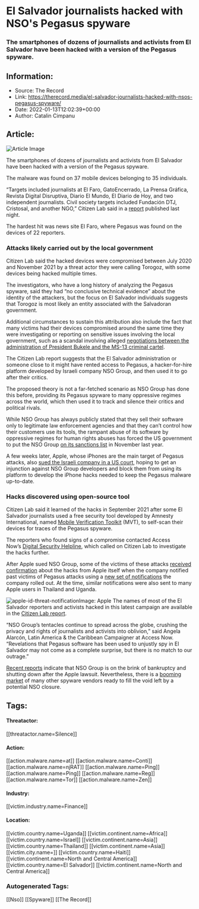 # El Salvador journalists hacked with NSO's Pegasus spyware
### The smartphones of dozens of journalists and activists from El Salvador have been hacked with a version of the Pegasus spyware.

## Information:
+ Source: The Record
+ Link: https://therecord.media/el-salvador-journalists-hacked-with-nsos-pegasus-spyware/
+ Date: 2022-01-13T12:02:39+00:00
+ Author: Catalin Cimpanu


## Article:
![Article Image](https://therecord.media/wp-content/uploads/2022/01/El-Salvador.jpg)

The smartphones of dozens of journalists and activists from El Salvador have been hacked with a version of the Pegasus spyware.


The malware was found on 37 mobile devices belonging to 35 individuals.


“Targets included journalists at El Faro, GatoEncerrado, La Prensa Gráfica, Revista Digital Disruptiva, Diario El Mundo, El Diario de Hoy, and two independent journalists. Civil society targets included Fundación DTJ, Cristosal, and another NGO,” Citizen Lab said in a [report](https://citizenlab.ca/2022/01/project-torogoz-extensive-hacking-media-civil-society-el-salvador-pegasus-spyware/) published last night.


The hardest hit was news site El Faro, where Pegasus was found on the devices of 22 reporters.


### Attacks likely carried out by the local government


Citizen Lab said the hacked devices were compromised between July 2020 and November 2021 by a threat actor they were calling Torogoz, with some devices being hacked multiple times.


The investigators, who have a long history of analyzing the Pegasus spyware, said they had “no conclusive technical evidence” about the identity of the attackers, but the focus on El Salvador individuals suggests that Torogoz is most likely an entity associated with the Salvadoran government.


Additional circumstances to sustain this attribution also include the fact that many victims had their devices compromised around the same time they were investigating or reporting on sensitive issues involving the local government, such as a scandal involving alleged [negotiations between the administration of President Bukele and the MS-13 criminal cartel](https://elfaro.net/en/202009/el_salvador/24785/Bukele-Has-Been-Negotiating-with-MS-13-for-a-Reduction-in-Homicides-and-Electoral-Support.htm).


The Citizen Lab report suggests that the El Salvador administration or someone close to it might have rented access to Pegasus, a hacker-for-hire platform developed by Israeli company NSO Group, and then used it to go after their critics.


The proposed theory is not a far-fetched scenario as NSO Group has done this before, providing its Pegasus spyware to many oppressive regimes across the world, which then used it to track and silence their critics and political rivals.


While NSO Group has always publicly stated that they sell their software only to legitimate law enforcement agencies and that they can’t control how their customers use its tools, the rampant abuse of its software by oppressive regimes for human rights abuses has forced the US government to put the NSO Group [on its sanctions list](https://therecord.media/us-sanctions-four-companies-selling-hacking-tools-including-nso-group-candiru/) in November last year.


A few weeks later, Apple, whose iPhones are the main target of Pegasus attacks, also [sued the Israeli company in a US court](https://therecord.media/apple-sues-spyware-maker-nso-group/), hoping to get an injunction against NSO Group developers and block them from using its platform to develop the iPhone hacks needed to keep the Pegasus malware up-to-date.


### Hacks discovered using open-source tool


Citizen Lab said it learned of the hacks in September 2021 after some El Salvador journalists used a free security tool developed by Amnesty International, named [Mobile Verification Toolkit](https://docs.mvt.re/en/latest/) (MVT), to self-scan their devices for traces of the Pegasus spyware.


The reporters who found signs of a compromise contacted Access Now’s [Digital Security Helpline](https://www.accessnow.org/help/), which called on Citizen Lab to investigate the hacks further.


After Apple sued NSO Group, some of the victims of these attacks [received confirmation](https://elfaro.net/es/202111/el_salvador/25861/Apple-env%C3%ADa-alerta-de-espionaje-patrocinado-por-el-Estado-a-12-miembros-de-El-Faro.htm) about the hacks from Apple itself when the company notified past victims of Pegasus attacks using a [new set of notifications](https://support.apple.com/en-us/HT212960) the company rolled out. At the time, similar notifications were also sent to many Apple users in Thailand and Uganda.


![apple-id-threat-notification](https://therecord.media/wp-content/uploads/2021/11/apple-id-threat-notification-1024x583.png)Image: Apple
The names of most of the El Salvador reporters and activists hacked in this latest campaign are available in the [Citizen Lab report](https://citizenlab.ca/2022/01/project-torogoz-extensive-hacking-media-civil-society-el-salvador-pegasus-spyware/).


“NSO Group’s tentacles continue to spread across the globe, crushing the privacy and rights of journalists and activists into oblivion,” said Angela Alarcón, Latin America & the Caribbean Campaigner at Access Now. “Revelations that Pegasus software has been used to unjustly spy in El Salvador may not come as a complete surprise, but there is no match to our outrage.”


[Recent reports](https://www.technologyreview.com/2021/11/23/1040509/france-macron-nso-in-crisis-sanctions/) indicate that NSO Group is on the brink of bankruptcy and shutting down after the Apple lawsuit. Nevertheless, there is a [booming market](https://www.atlanticcouncil.org/in-depth-research-reports/issue-brief/surveillance-technology-at-the-fair/?utm_source=pocket_mylist) of many other spyware vendors ready to fill the void left by a potential NSO closure.





## Tags:

#### Threatactor:
[[threatactor.name=Silence]]

#### Action:
[[action.malware.name=at]] [[action.malware.name=Conti]] [[action.malware.name=njRAT]] [[action.malware.name=Ping]] [[action.malware.name=Ping]] [[action.malware.name=Reg]] [[action.malware.name=Tor]] [[action.malware.name=Zen]]

#### Industry:
[[victim.industry.name=Finance]]

#### Location:
[[victim.country.name=Uganda]] [[victim.continent.name=Africa]] [[victim.country.name=Israel]] [[victim.continent.name=Asia]] [[victim.country.name=Thailand]] [[victim.continent.name=Asia]] [[victim.city.name=]] [[victim.country.name=Haiti]] [[victim.continent.name=North and Central America]] [[victim.country.name=El Salvador]] [[victim.continent.name=North and Central America]]

### Autogenerated Tags:
[[Nso]] [[Spyware]] [[The Record]]

